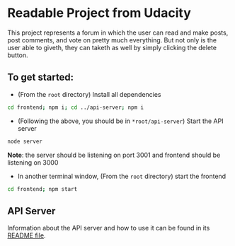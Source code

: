 # Readable Project from Udacity

This project represents a forum in which the user can read and make posts, post comments, and vote on pretty much everything. But not only is the user able to giveth, they can taketh as well by simply clicking the delete button.

## To get started:

* (From the `root` directory) Install all dependencies
```bash
cd frontend; npm i; cd ../api-server; npm i
```


* (Following the above, you should be in `*root/api-server`) Start the API server
```bash
node server
```

__Note__: the server should be listening on port 3001 and frontend should be listening on 3000

* In another terminal window, (From the `root` directory) start the frontend
```bash
cd frontend; npm start
```

## API Server

Information about the API server and how to use it can be found in its [README file](api-server/README.md).
